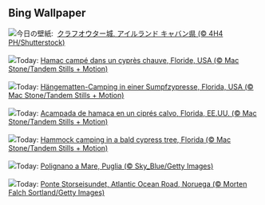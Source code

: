 ## Bing Wallpaper
![](https://www.bing.com/th?id=OHR.CavanCastle_JA-JP9264302240_UHD.jpg&w=1000)今日の壁紙: &nbsp;[クラフオウター城, アイルランド キャバン県 (© 4H4 PH/Shutterstock)](https://www.bing.com/th?id=OHR.CavanCastle_JA-JP9264302240_UHD.jpg)
<br><br/>
![](https://www.bing.com/th?id=OHR.HammockDay_FR-FR0846527389_UHD.jpg&w=1000)Today: [Hamac campé dans un cyprès chauve, Floride, USA (© Mac Stone/Tandem Stills + Motion)](https://www.bing.com/th?id=OHR.HammockDay_FR-FR0846527389_UHD.jpg)
<br><br/>
![](https://www.bing.com/th?id=OHR.HammockDay_DE-DE0611362682_UHD.jpg&w=1000)Today: [Hängematten-Camping in einer Sumpfzypresse, Florida, USA (© Mac Stone/Tandem Stills + Motion)](https://www.bing.com/th?id=OHR.HammockDay_DE-DE0611362682_UHD.jpg)
<br><br/>
![](https://www.bing.com/th?id=OHR.HammockDay_ES-ES4414764833_UHD.jpg&w=1000)Today: [Acampada de hamaca en un ciprés calvo, Florida, EE.UU. (© Mac Stone/Tandem Stills + Motion)](https://www.bing.com/th?id=OHR.HammockDay_ES-ES4414764833_UHD.jpg)
<br><br/>
![](https://www.bing.com/th?id=OHR.HammockDay_EN-GB8668654444_UHD.jpg&w=1000)Today: [Hammock camping in a bald cypress tree, Florida (© Mac Stone/Tandem Stills + Motion)](https://www.bing.com/th?id=OHR.HammockDay_EN-GB8668654444_UHD.jpg)
<br><br/>
![](https://www.bing.com/th?id=OHR.PolignanoBari_IT-IT5469069953_UHD.jpg&w=1000)Today: [Polignano a Mare, Puglia (© Sky_Blue/Getty Images)](https://www.bing.com/th?id=OHR.PolignanoBari_IT-IT5469069953_UHD.jpg)
<br><br/>
![](https://www.bing.com/th?id=OHR.BridgeNorway_PT-BR6731279312_UHD.jpg&w=1000)Today: [Ponte Storseisundet, Atlantic Ocean Road, Noruega (© Morten Falch Sortland/Getty Images)](https://www.bing.com/th?id=OHR.BridgeNorway_PT-BR6731279312_UHD.jpg)
<br><br/>

